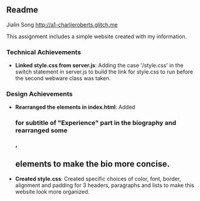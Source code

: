 Readme
---

Jialin Song
http://a1-charlieroberts.glitch.me

This assignment includes a simple website created with my information.

### Technical Achievements
- **Linked style.css from server.js**: Adding the case '/style.css' in the switch statement in server.js to build the link for style.css to run before the second webware class was taken.

### Design Achievements
- **Rearranged the elements in index.html**: Added <h3> for subtitle of "Experience" part in the biography and rearranged some <p>, <h2> elements to make the bio more concise.
- **Created style.css**: Created specific choices of color, font, border, alignment and padding for 3 headers, paragraphs and lists to make this website look more organized. 


